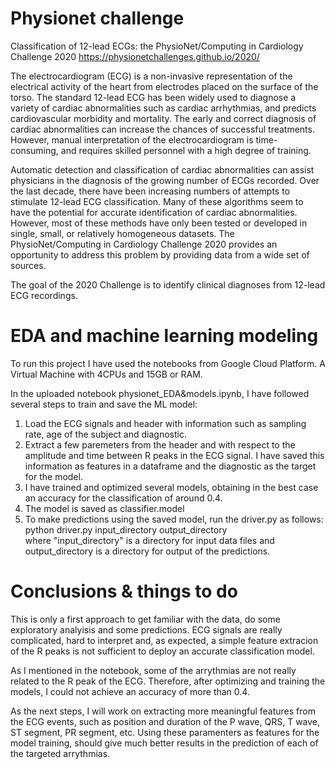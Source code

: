 # Physionet challenge

Classification of 12-lead ECGs: the PhysioNet/Computing in Cardiology Challenge 2020
https://physionetchallenges.github.io/2020/

The electrocardiogram (ECG) is a non-invasive representation of the electrical activity of the heart from electrodes placed on the surface of the torso. The standard 12-lead ECG has been widely used to diagnose a variety of cardiac abnormalities such as cardiac arrhythmias, and predicts cardiovascular morbidity and mortality. The early and correct diagnosis of cardiac abnormalities can increase the chances of successful treatments. However, manual interpretation of the electrocardiogram is time-consuming, and requires skilled personnel with a high degree of training.

Automatic detection and classification of cardiac abnormalities can assist physicians in the diagnosis of the growing number of ECGs recorded. Over the last decade, there have been increasing numbers of attempts to stimulate 12-lead ECG classification. Many of these algorithms seem to have the potential for accurate identification of cardiac abnormalities. However, most of these methods have only been tested or developed in single, small, or relatively homogeneous datasets. The PhysioNet/Computing in Cardiology Challenge 2020 provides an opportunity to address this problem by providing data from a wide set of sources.

The goal of the 2020 Challenge is to identify clinical diagnoses from 12-lead ECG recordings.

# EDA and machine learning modeling

To run this project I have used the notebooks from Google Cloud Platform. A Virtual Machine with 4CPUs and 15GB or RAM.

In the uploaded notebook physionet_EDA&models.ipynb, I have followed several steps to train and save the ML model:

1. Load the ECG signals and header with information such as sampling rate, age of the subject and diagnostic.
2. Extract a few paremeters from the header and with respect to the amplitude and time between R peaks in the ECG signal. I have saved this information as features in a dataframe and the diagnostic as the target for the model.
3. I have trained and optimized several models, obtaining in the best case an accuracy for the classification of around 0.4.
4. The model is saved as classifier.model
5. To make predictions using the saved model, run the driver.py as follows: <br />
      python driver.py input_directory output_directory <br />
  where "input_directory" is a directory for input data files and output_directory is a directory for output of the predictions.
  
  # Conclusions & things to do
  
This is only a first approach to get familiar with the data, do some exploratory analyisis and some predictions. ECG signals are really complicated, hard to interpret and, as expected, a simple feature extracion of the R peaks is not sufficient to deploy an accurate classification model.

As I mentioned in the notebook, some of the arrythmias are not really related to the R peak of the ECG. Therefore, after optimizing and training the models, I could not achieve an accuracy of more than 0.4. 

As the next steps, I will work on extracting more meaningful features from the ECG events, such as position and duration of the P wave, QRS, T wave, ST segment, PR segment, etc. Using these paramenters as features for the model training, should give much better results in the prediction of each of the targeted arrythmias.
